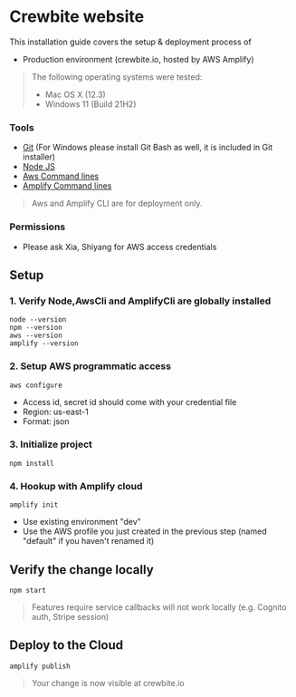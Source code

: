 # Crewbite website
This installation guide covers the setup & deployment process of
* Production environment (crewbite.io, hosted by AWS Amplify)

> The following operating systems were tested:
> * Mac OS X (12.3)
> * Windows 11 (Build 21H2)


### Tools
- [Git](https://git-scm.com/downloads) (For Windows please install Git Bash as well, it is included in Git installer)
- [Node JS](https://www.python.org/downloads/)
- [Aws Command lines](https://docs.aws.amazon.com/cli/latest/userguide/getting-started-install.html)
- [Amplify Command lines](https://docs.amplify.aws/cli/start/install/)
> Aws and Amplify CLI are for deployment only.

### Permissions
* Please ask Xia, Shiyang for AWS access credentials

## Setup
### 1. Verify Node,AwsCli and AmplifyCli are globally installed
```
node --version
npm --version
aws --version
amplify --version
```
### 2. Setup AWS programmatic access
```
aws configure
```
* Access id, secret id should come with your credential file
* Region: us-east-1
* Format: json

### 3. Initialize project 
```
npm install
```

### 4. Hookup with Amplify cloud
```
amplify init
```
* Use existing environment "dev"
* Use the AWS profile you just created in the previous step (named "default" if you haven't renamed it)

## Verify the change locally
```
npm start
```
> Features require service callbacks will not work locally (e.g. Cognito auth, Stripe session)
## Deploy to the Cloud
```
amplify publish
```
> Your change is now visible at crewbite.io
